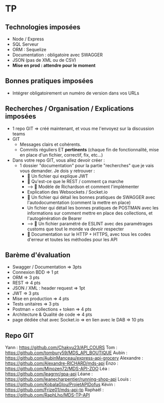 # TP

## Technologies imposées 
- Node / Express
- SQL Serveur
- ORM : Sequelize
- Documentation : obligatoire avec SWAGGER
- JSON (pas de XML ou de CSV)
- **Mise en prod : attendre pour le moment**

## Bonnes pratiques imposées 
- Intégrer obligatoirement un numéro de version dans vos URLs

## Recherches / Organisation / Explications imposées
- 1 repo GIT => créé maintenant, et vous me l'envoyez sur la discussion teams
- GIT
    - Messages clairs et cohérents. 
    - Commits réguliers ET **pertinents** (chaque fin de fonctionnalité, mise en place d'un fichier, correctif, fix, etc...)
- Dans votre repo GIT, vous allez devoir créer : 
    - 1 dossier "documentation" pour la partie "recherches" que je vais vous demander. Je dois y retrouver : 
        - 💩 Un fichier qui explique JWT
        - 💩 Qu'est-ce que le REST / comment ça marche
        - --> 💩 Modèle de Richardson et comment l'implémenter
        - Explication des Websockets / Socket.io
        - 💩 Un fichier qui détail les bonnes pratiques de SWAGGER avec l'autodocumentation (comment la mettre en place)
        - Un fichier qui détail les bonnes pratiques de POSTMAN avec les informations sur comment mettre en place des collections, et l'autogénération de Bearer
        - --> 💩 Un fichier paramétré de ESLINT avec des paramétrages customs que tout le monde va devoir respecter
        - 💩 Documentation sur le HTTP + HTTPS, avec tous les codes d'erreur et toutes les méthodes pour les API

## Barème d'évaluation

- Swagger / Documentation => 3pts
- Connexion BDD => 1 pt
- ORM => 3 pts
- REST => 4 pts
- JSON / XML : header request => 1pt
- JWT => 3 pts
- Mise en production => 4 pts
- Tests unitaires => 3 pts
- Postman + collections + token => 4 pts
- Architecture & Qualité de code => 4 pts
- page dédiée chat avec Socket.io => en lien avec le DAB => 10 pts

## Repo GIT

Yann : https://github.com/Chakyu23/API_COURS
Tom : https://github.com/tombury59/MDS_API_BOUTIQUE
Aubin : https://github.com/AubinManceau/express-api-grocery
Alexandre : https://github.com/Alexandre-RICHARD/mds-api
Enzo : https://github.com/Minozen72/MDS-API-ZOO
Léa : https://github.com/leagrnr/gpa-api
Léane : https://github.com/leanecharpentier/running-shop-api
Louis : https://github.com/KobalaGlou/ProjetAPIDofus
Kévin : https://github.com/Frize01/mds-api-tp
Raphaël : https://github.com/RaphLho/MDS-TP-API



